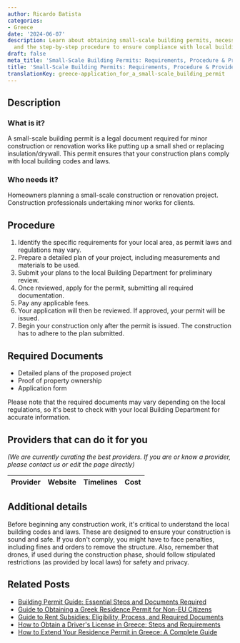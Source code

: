 ```yaml
---
author: Ricardo Batista
categories:
- Greece
date: '2024-06-07'
description: Learn about obtaining small-scale building permits, necessary documents,
  and the step-by-step procedure to ensure compliance with local building codes.
draft: false
meta_title: 'Small-Scale Building Permits: Requirements, Procedure & Providers'
title: 'Small-Scale Building Permits: Requirements, Procedure & Providers'
translationKey: greece-application_for_a_small-scale_building_permit
---
```


## Description
### What is it?
A small-scale building permit is a legal document required for minor construction or renovation works like putting up a small shed or replacing insulation/drywall. This permit ensures that your construction plans comply with local building codes and laws.
### Who needs it?
Homeowners planning a small-scale construction or renovation project. Construction professionals undertaking minor works for clients.

## Procedure
1. Identify the specific requirements for your local area, as permit laws and regulations may vary.
2. Prepare a detailed plan of your project, including measurements and materials to be used.
3. Submit your plans to the local Building Department for preliminary review.
4. Once reviewed, apply for the permit, submitting all required documentation. 
5. Pay any applicable fees.
6. Your application will then be reviewed. If approved, your permit will be issued.
7. Begin your construction only after the permit is issued. The construction has to adhere to the plan submitted.

## Required Documents
- Detailed plans of the proposed project
- Proof of property ownership
- Application form

Please note that the required documents may vary depending on the local regulations, so it's best to check with your local Building Department for accurate information.

## Providers that can do it for you

_(We are currently curating the best providers. If you are or know a provider, please contact us or edit the page directly)_

| Provider        |     Website     |     Timelines    |       Cost      |
| --------------- | --------------- |  :-------------: | :-------------: |

## Additional details

Before beginning any construction work, it's critical to understand the local building codes and laws. These are designed to ensure your construction is sound and safe. If you don't comply, you might have to face penalties, including fines and orders to remove the structure. Also, remember that drones, if used during the construction phase, should follow stipulated restrictions (as provided by local laws) for safety and privacy.


## Related Posts

- [Building Permit Guide: Essential Steps and Documents Required](https://tramitit.com/guides/greece/application_for_building_permit/)
- [Guide to Obtaining a Greek Residence Permit for Non-EU Citizens](https://tramitit.com/guides/greece/application_for_residence_permit/)
- [Guide to Rent Subsidies: Eligibility, Process, and Required Documents](https://tramitit.com/guides/greece/application_for_rent_subsidy/)
- [How to Obtain a Driver's License in Greece: Steps and Requirements](https://tramitit.com/guides/greece/application_for_drivers_license/)
- [How to Extend Your Residence Permit in Greece: A Complete Guide](https://tramitit.com/guides/greece/application_for_residence_permit_extension/)